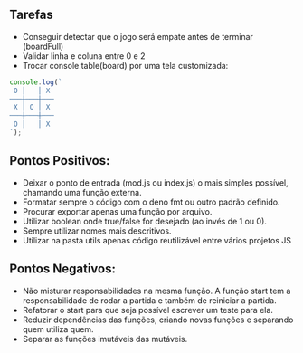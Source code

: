 ## Tarefas

- Conseguir detectar que o jogo será empate antes de terminar (boardFull)
- Validar linha e coluna entre 0 e 2
- Trocar console.table(board) por uma tela customizada:
```javascript
console.log(`
 O │   │ X
───┼───┼───
 X │ O │ X
───┼───┼───
 O │   │ X
`);
```
## Pontos Positivos:

- Deixar o ponto de entrada (mod.js ou index.js) o mais simples possível,
  chamando uma função externa.
- Formatar sempre o código com o deno fmt ou outro padrão definido.
- Procurar exportar apenas uma função por arquivo.
- Utilizar boolean onde true/false for desejado (ao invés de 1 ou 0).
- Sempre utilizar nomes mais descritivos.
- Utilizar na pasta utils apenas código reutilizável entre vários projetos JS

## Pontos Negativos:

- Não misturar responsabilidades na mesma função.
A função start tem a responsabilidade de rodar a partida e também de reiniciar a partida.
- Refatorar o start para que seja possível escrever um teste para ela.
- Reduzir dependências das funções, criando novas funções e separando quem utiliza quem.
- Separar as funções imutáveis das mutáveis.
